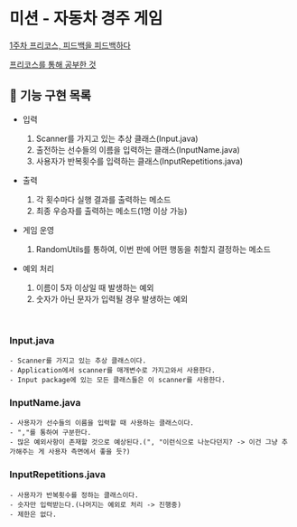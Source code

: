 # 미션 - 자동차 경주 게임
[1주차 프리코스, 피드백을 피드백하다](https://www.notion.so/1-8b5157674d1340d7a4086641f602d542)

[프리코스를 통해 공부한 것](https://www.notion.so/9186a1ce15b54fddb0c0ca0c8b99c39d)
## 🚀 기능 구현 목록
- 입력
    1. Scanner를 가지고 있는 추상 클래스(Input.java)
    2. 출전하는 선수들의 이름을 입력하는 클래스(InputName.java)
    3. 사용자가 반복횟수를 입력하는 클래스(InputRepetitions.java)
    
- 출력
    1. 각 횟수마다 실행 결과를 출력하는 메소드
    2. 최종 우승자를 출력하는 메소드(1명 이상 가능) 
- 게임 운영
    1. RandomUtils를 통하여, 이번 판에 어떤 행동을 취할지 결정하는 메소드
    
- 예외 처리
    1. 이름이 5자 이상일 때 발생하는 예외
    2. 숫자가 아닌 문자가 입력될 경우 발생하는 예외

<br>

### Input.java
    - Scanner를 가지고 있는 추상 클래스이다.
    - Application에서 scanner를 매개변수로 가지고와서 사용한다.
    - Input package에 있는 모든 클래스들은 이 scanner를 사용한다.
    
### InputName.java
    - 사용자가 선수들의 이름을 입력할 때 사용하는 클래스이다.
    - ","를 통하여 구분한다.
    - 많은 예외사항이 존재할 것으로 예상된다.(", "이런식으로 나눈다던지? -> 이건 그냥 추가해주는 게 사용자 측면에서 좋을 듯?)
    
### InputRepetitions.java
    - 사용자가 반복횟수를 정하는 클래스이다.
    - 숫자만 입력받는다.(나머지는 예외로 처리 -> 진행중)
    - 제한은 없다.
